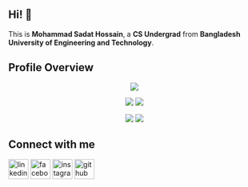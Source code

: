 ## Hi! 👋

<!--
**SadatHossain01/SadatHossain01** is a ✨ _special_ ✨ repository because its `README.md` (this file) appears on your GitHub profile.
Here are some ideas to get you started:

-->

This is **Mohammad Sadat Hossain**, a **CS Undergrad** from **Bangladesh University of Engineering and Technology**.

## Profile Overview

<div align="center">
  
![](http://github-profile-summary-cards.vercel.app/api/cards/profile-details?username=SadatHossain01&theme=dracula)

![](http://github-profile-summary-cards.vercel.app/api/cards/repos-per-language?username=SadatHossain01&theme=dracula) ![](http://github-profile-summary-cards.vercel.app/api/cards/most-commit-language?username=SadatHossain01&theme=dracula)

![](http://github-profile-summary-cards.vercel.app/api/cards/stats?username=SadatHossain01&theme=dracula) ![](http://github-profile-summary-cards.vercel.app/api/cards/productive-time?username=SadatHossain01&theme=dracula&utcOffset=8)

</div>

## Connect with me

[<img src='https://cdn.jsdelivr.net/npm/simple-icons@3.0.1/icons/linkedin.svg' alt='linkedin' height='40'>](https://www.linkedin.com/in/SadatHossain01) [<img src='https://cdn.jsdelivr.net/npm/simple-icons@3.0.1/icons/facebook.svg' alt='facebook' height='40'>](https://www.facebook.com/SadatHossain01) [<img src='https://cdn.jsdelivr.net/npm/simple-icons@3.0.1/icons/instagram.svg' alt='instagram' height='40'>](https://www.instagram.com/SadatHossain01/) [<img src='https://cdn.jsdelivr.net/npm/simple-icons@3.0.1/icons/github.svg' alt='github' height='40'>](https://github.com/SadatHossain01)
<!--
[<img src='https://cdn.jsdelivr.net/npm/simple-icons@3.0.1/icons/twitter.svg' alt='twitter' height='40'>](https://www.twitter.com/SadatHossain01/)
-->
